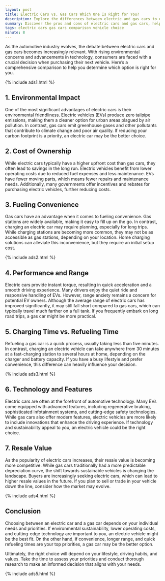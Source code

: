 ```yaml
---
layout: post
title: Electric Cars vs. Gas Cars Which One Is Right for You?
description: Explore the differences between electric and gas cars to determine which type of vehicle is the best fit for your needs.
summary: Discover the pros and cons of electric cars and gas cars, helping you make an informed decision on which vehicle is right for you.
tags: electric cars gas cars comparison vehicle choice
minute: 8
---
```


As the automotive industry evolves, the debate between electric cars and gas cars becomes increasingly relevant. With rising environmental concerns and advancements in technology, consumers are faced with a crucial decision when purchasing their next vehicle. Here’s a comprehensive comparison to help you determine which option is right for you.

{% include ads1.html %}

## 1. **Environmental Impact**
One of the most significant advantages of electric cars is their environmental friendliness. Electric vehicles (EVs) produce zero tailpipe emissions, making them a cleaner option for urban areas plagued by air pollution. In contrast, gas cars emit greenhouse gases and other pollutants that contribute to climate change and poor air quality. If reducing your carbon footprint is a priority, an electric car may be the better choice.

## 2. **Cost of Ownership**
While electric cars typically have a higher upfront cost than gas cars, they often lead to savings in the long run. Electric vehicles benefit from lower operating costs due to reduced fuel expenses and less maintenance. EVs have fewer moving parts, which means fewer repairs and maintenance needs. Additionally, many governments offer incentives and rebates for purchasing electric vehicles, further reducing costs.

## 3. **Fueling Convenience**
Gas cars have an advantage when it comes to fueling convenience. Gas stations are widely available, making it easy to fill up on the go. In contrast, charging an electric car may require planning, especially for long trips. While charging stations are becoming more common, they may not be as accessible as gas stations, depending on your location. Home charging solutions can alleviate this inconvenience, but they require an initial setup cost.

{% include ads2.html %}

## 4. **Performance and Range**
Electric cars provide instant torque, resulting in quick acceleration and a smooth driving experience. Many drivers enjoy the quiet ride and responsive handling of EVs. However, range anxiety remains a concern for potential EV owners. Although the average range of electric cars has improved significantly, it may still fall short compared to gas cars, which can typically travel much farther on a full tank. If you frequently embark on long road trips, a gas car might be more practical.

## 5. **Charging Time vs. Refueling Time**
Refueling a gas car is a quick process, usually taking less than five minutes. In contrast, charging an electric vehicle can take anywhere from 30 minutes at a fast-charging station to several hours at home, depending on the charger and battery capacity. If you have a busy lifestyle and prefer convenience, this difference can heavily influence your decision.

{% include ads3.html %}

## 6. **Technology and Features**
Electric cars are often at the forefront of automotive technology. Many EVs come equipped with advanced features, including regenerative braking, sophisticated infotainment systems, and cutting-edge safety technologies. While gas cars also offer modern features, electric vehicles are more likely to include innovations that enhance the driving experience. If technology and sustainability appeal to you, an electric vehicle could be the right choice.

## 7. **Resale Value**
As the popularity of electric cars increases, their resale value is becoming more competitive. While gas cars traditionally had a more predictable depreciation curve, the shift towards sustainable vehicles is changing the landscape. Buyers are increasingly seeking electric cars, which can lead to higher resale values in the future. If you plan to sell or trade in your vehicle down the line, consider how the market may evolve.

{% include ads4.html %}

## Conclusion
Choosing between an electric car and a gas car depends on your individual needs and priorities. If environmental sustainability, lower operating costs, and cutting-edge technology are important to you, an electric vehicle might be the best fit. On the other hand, if convenience, longer range, and quick refueling times are your top priorities, a gas car may be the better option.

Ultimately, the right choice will depend on your lifestyle, driving habits, and values. Take the time to assess your priorities and conduct thorough research to make an informed decision that aligns with your needs.

{% include ads5.html %}
